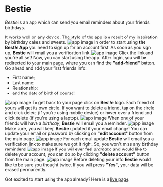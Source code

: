 # Bestie

_Bestie_ is an app which can send you email reminders about your friends birthdays.

It works well on any device. The style of the app is a result of my inspiration by birthday cakes and sweets.
![app image](src/images/readme-images/demo-devices.png)
In order to start using **the Best!e App** you need to sign up for an account first.
As soon as you sign up, **Bestie** will email you a verification link.
![app image](src/images/readme-images/demo-verification.png)
Click the link and you're all set! Now, you can start using the app.
After login, you will be redirected to your main page, where you can find the **"add-friend"** button.  
Go ahead and add your first friends info:

- First name;
- Last name:
- Relationship:
- and the date of birth of course!

![app image](src/images/readme-images/demo-addfriend.png)
To get back to your page click on **Best!e** logo. Each friend of yours will get its own circle. If you want to delete a friend, tap on the circle and click delete (if you're using mobile device) or hover over a friend and click delete (if you're using a laptop).
![app image](src/images/readme-images/demo-mainpage.png)
When one of your friends will have a _birthday_, **Bestie** will email you a reminder.
![app image](src/images/readme-images/demo-reminder.png)
Make sure, you will keep **Bestie** updated if your email change!
You can update your email or password by clicking on **"edit account"** button from the main page.
![app image](src/images/readme-images/demo-edit.png)
For each email update **Bestie** will email you a verification link to make sure we got it right. So, you won't miss any birthday reminders!
![app image](src/images/readme-images/demo-verification2.png)
If you will ever feel _dramatic_ and would like to delete your account, you can do so by clicking **"delete account"** button from the main page.
![app image](src/images/readme-images/demo-delete.png)
Before deleting your info **Bestie** would like to be sure you thought twice.
If you will press **"Yes"**, your data will be erased permanently.

Got excited to start using the app already? Here is a [live page](https://bestie.now.sh/).
